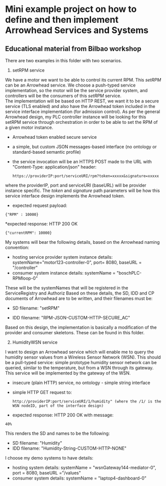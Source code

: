 # Mini example project on how to define and then implement Arrowhead Services and Systems
## Educational material from Bilbao workshop

There are two examples in this folder with two scenarios. 

1. setRPM service

We have a motor we want to be able to control its current RPM. This _setRPM_ can be an Arrowhead service. 
We choose a push-typed service implementation, so the motor will be the service provider system, and controllers will be the consumers of this _setRPM_ service.  
The implementation will be based on HTTP REST, we want it to be a secure service (TLS enabled) and also have the Arrowhead token included in the service interface implementation (for admission control). 
As per the general Arrowhead design, my PLC controller instance will be looking for this setRPM service through orchestration in order to be able to set the RPM of a given motor instance. 

  * Arrowhead token enabled secure service
  
  * a simple, but custom JSON messages-based interface (no ontology or standard-based semantic profile)
  
  * the service invocation will be an HTTPS POST  made to the URL with "Content-Type: application/json" header:
    ```
    https://providerIP:port/serviceURI/rpm?token=xxxxx&signature=xxxxx
    ```
  where the providerIP, port and serviceURI (baseURL) will be provider instance specific. The _token_ and _signature_ path parameters will be how this service interface design implements the Arrowhead token. 
  
  * expected request payload:
  ```
  {"RPM" : 10000}
  ```
  
  *expected response: HTTP 200 OK 
  ```
  {"currentRPM": 10000}
  ```
  
My systems will bear the following details, based on the Arrowhead naming convention: 

  * hosting service provider system instance details: systemName="motor123-controller-0", port= 8080, baseURL = "/controller"
  * consumer system instance details: systemName = "boschPLC-RPMloop-0"
  
These will be the systemNames that will be registered in the ServiceRegistry and Authoriz
 Based on these details, the SD, IDD and CP documents of Arrowhead are to be written, and their filenames must be: 
 
  * SD filename: "setRPM"
  
  * IDD filename: "RPM-JSON-CUSTOM-HTTP-SECURE_AC"
  
 Based on this design, the implementation is basically a modification of the provider and consumer skeletons. These can be found in this folder. 

2. HumidityWSN service

I want to design an Arrowhead service which will enable me to query the humidity sensor values from a Wireless Sensor Network (WSN). 
This should be a pull-typed service: simple prototype humidity sensor network can be queried, similar to the temperature, but from a WSN through its gateway.  This service will be implemented by the gateway of the WSN. 


  * insecure (plain HTTP) service, no ontology - simple string interface
  
  * simple HTTP GET request to: 
    ```
    http://providerIP:port/serviceURI/1/humidity" (where the /1/ is the WSN nodeID, part of the interface design)
    ```
    
  * expected response: HTTP 200 OK with message: 
  ```
  40%
  ```
  
This renders the SD and  names to be the following: 
  * SD filename: "Humidity"
  * IDD filename: "Humidity-String-CUSTOM-HTTP-NONE"
  
I choose my demo systems to have details:  
  * hosting system details: systemName = "wsnGateway144-mediator-0", port = 8080, baseURL ="/values"
  * consumer system details: systemName = "laptop4-dashboard-0"

